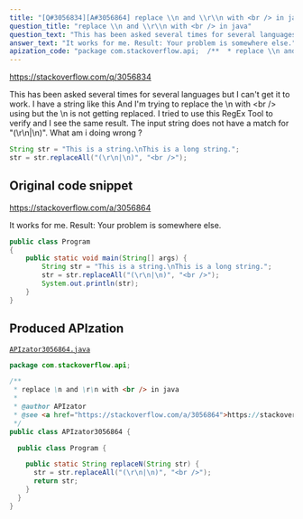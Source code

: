 ```yaml
---
title: "[Q#3056834][A#3056864] replace \\n and \\r\\n with <br /> in java"
question_title: "replace \\n and \\r\\n with <br /> in java"
question_text: "This has been asked several times for several languages but I can't get it to work. I have a string like this And I'm trying to replace the \\n with <br /> using but the \\n is not getting replaced. I tried to use this RegEx Tool to verify and I see the same result. The input string does not have a match for \"(\\r\\n|\\n)\". What am i doing wrong ?"
answer_text: "It works for me. Result: Your problem is somewhere else."
apization_code: "package com.stackoverflow.api;  /**  * replace \\n and \\r\\n with <br /> in java  *  * @author APIzator  * @see <a href=\"https://stackoverflow.com/a/3056864\">https://stackoverflow.com/a/3056864</a>  */ public class APIzator3056864 {    public class Program {      public static String replaceN(String str) {       str = str.replaceAll(\"(\\r\\n|\\n)\", \"<br />\");       return str;     }   } }"
---
```


https://stackoverflow.com/q/3056834

This has been asked several times for several languages but I can&#x27;t get it to work.
I have a string like this
And I&#x27;m trying to replace the \n with &lt;br /&gt; using
but the \n is not getting replaced.
I tried to use this RegEx Tool to verify and I see the same result. The input string does not have a match for &quot;(\r\n|\n)&quot;. What am i doing wrong ?


```java
String str = "This is a string.\nThis is a long string.";
str = str.replaceAll("(\r\n|\n)", "<br />");
```


## Original code snippet

https://stackoverflow.com/a/3056864

It works for me.
Result:
Your problem is somewhere else.

```java
public class Program
{
    public static void main(String[] args) {
        String str = "This is a string.\nThis is a long string.";
        str = str.replaceAll("(\r\n|\n)", "<br />");
        System.out.println(str);
    }
}
```

## Produced APIzation

[`APIzator3056864.java`](https://github.com/pasqualesalza/apization-temp-data/raw/master/apizations/java/APIzator3056864.java)

```java
package com.stackoverflow.api;

/**
 * replace \n and \r\n with <br /> in java
 *
 * @author APIzator
 * @see <a href="https://stackoverflow.com/a/3056864">https://stackoverflow.com/a/3056864</a>
 */
public class APIzator3056864 {

  public class Program {

    public static String replaceN(String str) {
      str = str.replaceAll("(\r\n|\n)", "<br />");
      return str;
    }
  }
}

```